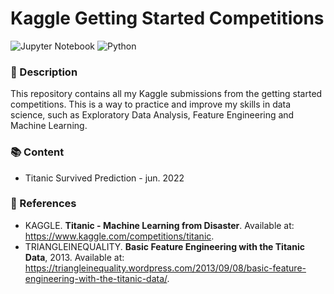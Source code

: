 # Kaggle Getting Started Competitions

![Jupyter Notebook](https://img.shields.io/badge/Jupyter-F37626.svg?&style=for-the-badge&logo=Jupyter&logoColor=white) ![Python](https://img.shields.io/badge/Python-3776AB?style=for-the-badge&logo=python&logoColor=white) 

### 📃 Description

This repository contains all my Kaggle submissions from the getting started competitions. This is a way to practice and improve my skills in data science, such as Exploratory Data Analysis, Feature Engineering and Machine Learning.

### 📚 Content

- Titanic Survived Prediction - jun. 2022

### 📖 References

* KAGGLE. **Titanic - Machine Learning from Disaster**.  Available at: https://www.kaggle.com/competitions/titanic.
* TRIANGLEINEQUALITY. **Basic Feature Engineering with the Titanic Data**, 2013. Available at: https://triangleinequality.wordpress.com/2013/09/08/basic-feature-engineering-with-the-titanic-data/.